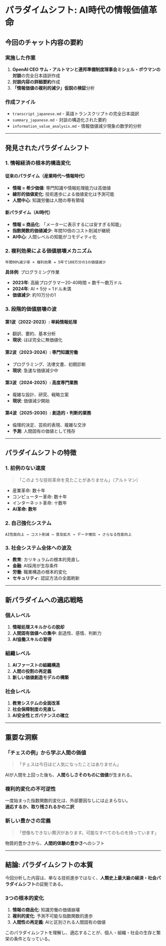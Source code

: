 # パラダイムシフト: AI時代の情報価値革命

## 今回のチャット内容の要約

### 実施した作業
1. **OpenAI CEO サム・アルトマンと連邦準備制度理事会ミシェル・ボウマンの対談**の完全日本語訳作成
2. **対談内容の詳細要約**作成  
3. **「情報価値の複利的減少」仮説の検証**分析

### 作成ファイル
- `transcript_japanese.md` - 英語トランスクリプトの完全日本語訳
- `summary_japanese.md` - 対談の構造化された要約
- `information_value_analysis.md` - 情報価値減少現象の数学的分析

---

## 発見されたパラダイムシフト

### 1. 情報経済の根本的構造変化

#### 従来のパラダイム（産業時代〜情報時代）
- **情報 = 希少価値**: 専門知識や情報処理能力は高価値
- **線形的価値変化**: 技術進歩による価値変化は予測可能
- **人間中心**: 知識労働は人間の専有領域

#### 新パラダイム（AI時代）
- **情報 = 商品化**: 「メーターに表示するには安すぎる知能」
- **指数関数的価値減少**: 年間10倍のコスト削減が継続
- **AI中心**: 人間レベルの知能がコモディティ化

### 2. 複利効果による価値崩壊メカニズム

```
年間90%減少率 × 複利効果 = 5年で100万分の1の価値減少
```

**具体例**: プログラミング作業
- **2023年**: 高級プログラマー20-40時間 = 数千〜数万ドル
- **2024年**: AI + 5分 = 1ドル未満
- **価値減少**: 約10万分の1

### 3. 段階的価値崩壊の波

#### 第1波（2022-2023）: 単純情報処理
- 翻訳、要約、基本分析
- **現状**: ほぼ完全に無価値化

#### 第2波（2023-2024）: 専門知識労働  
- プログラミング、法律文書、初期診断
- **現状**: 急速な価値減少中

#### 第3波（2024-2025）: 高度専門業務
- 複雑な設計、研究、戦略立案  
- **現状**: 価値減少開始

#### 第4波（2025-2030）: 創造的・判断的業務
- 倫理的決定、芸術的表現、複雑な交渉
- **予測**: 人間固有の価値として残存

---

## パラダイムシフトの特徴

### 1. 前例のない速度
> 「このような技術革命を見たことがありません」（アルトマン）

- 産業革命: 数十年
- コンピューター革命: 数十年
- インターネット革命: 十数年
- **AI革命: 数年**

### 2. 自己強化システム
```
AI性能向上 → コスト削減 → 普及拡大 → データ増加 → さらなる性能向上
```

### 3. 社会システム全体への波及
- **教育**: カリキュラムの根本的見直し
- **金融**: AI採用が生存条件
- **労働**: 職業構造の根本的変化
- **セキュリティ**: 認証方法の全面刷新

---

## 新パラダイムへの適応戦略

### 個人レベル
1. **情報処理スキルからの脱却**
2. **人間固有価値への集中**: 創造性、感情、判断力
3. **AI協働スキルの習得**

### 組織レベル  
1. **AIファーストの組織構造**
2. **人間の役割の再定義**
3. **新しい価値創造モデルの構築**

### 社会レベル
1. **教育システムの全面改革**
2. **社会保障制度の見直し**  
3. **AI安全性とガバナンスの確立**

---

## 重要な洞察

### 「チェスの例」から学ぶ人間の価値
> 「チェスは今日ほど人気になったことはありません」

AIが人間を上回った後も、**人間らしさそのものに価値**が生まれる。

### 複利的変化の不可逆性
一度始まった指数関数的変化は、外部要因なしには止まらない。  
**適応するか、取り残されるかの二択**

### 新しい豊かさの定義
> 「想像もできない贅沢があります。可能なすべてのものを持っています」

物質的豊かさから、**人間的体験の豊かさ**へのシフト

---

## 結論: パラダイムシフトの本質

今回分析した内容は、単なる技術進歩ではなく、**人類史上最大級の経済・社会パラダイムシフト**の証拠である。

### 3つの根本的変化
1. **情報の商品化**: 知識労働の価値崩壊
2. **複利的変化**: 予測不可能な指数関数的進歩  
3. **人間性の再定義**: AIと区別される人間固有の価値

このパラダイムシフトを理解し、適応することが、個人・組織・社会の生存と繁栄の条件となっている。 